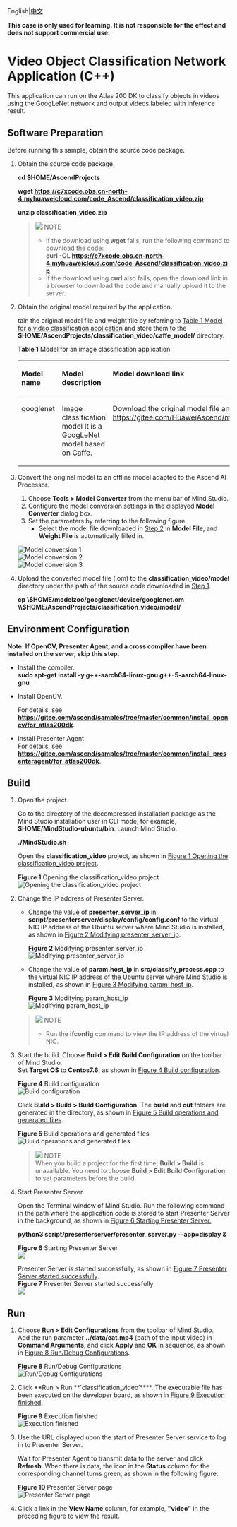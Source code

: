 English|[中文](README.md)

**This case is only used for learning. It is not responsible for the effect and does not support commercial use.**

# Video Object Classification Network Application (C++)<a name="ZH-CN_TOPIC_0219122211"></a>

This application can run on the Atlas 200 DK to classify objects in videos using the GoogLeNet network and output videos labeled with inference result.


## Software Preparation<a name="zh-cn_topic_0219108795_section181111827718"></a>

Before running this sample, obtain the source code package.

1. <a name="zh-cn_topic_0228757084_section8534138124114"></a>Obtain the source code package.
   
   **cd $HOME/AscendProjects**
   
   **wget https://c7xcode.obs.cn-north-4.myhuaweicloud.com/code_Ascend/classification_video.zip**
   
   **unzip classification_video.zip**
   
   > ![](public_sys-resources/icon-note.gif) NOTE
   > - If the download using **wget** fails, run the following command to download the code:   
   **curl -OL https://c7xcode.obs.cn-north-4.myhuaweicloud.com/code_Ascend/classification_video.zip**
   > - If the download using **curl** also fails, open the download link in a browser to download the code and manually upload it to the server.
    
2. <a name="zh-cn_topic_0219108795_li2074865610364"></a>Obtain the original model required by the application.

   tain the original model file and weight file by referring to [Table 1 Model for a video classification application](#zh-cn_topic_0219108795_table19942111763710) and store them to the **$HOME/AscendProjects/classification_video/caffe_model/** directory.

     **Table 1** Model for an image classification application

    <a name="zh-cn_topic_0219108795_table19942111763710"></a>
    
    <table><thead align="left"><tr id="zh-cn_topic_0219108795_row611318123710"><th class="cellrowborder" valign="top" width="11.959999999999999%" id="mcps1.2.4.1.1"><p id="zh-cn_topic_0219108795_p81141820376"><a name="zh-cn_topic_0219108795_p81141820376"></a><a name="zh-cn_topic_0219108795_p81141820376"></a>Model name</p>
    </th>
    <th class="cellrowborder" valign="top" width="8.07%" id="mcps1.2.4.1.2"><p id="zh-cn_topic_0219108795_p13181823711"><a name="zh-cn_topic_0219108795_p13181823711"></a><a name="zh-cn_topic_0219108795_p13181823711"></a>Model description</p>
    </th>
    <th class="cellrowborder" valign="top" width="79.97%" id="mcps1.2.4.1.3"><p id="zh-cn_topic_0219108795_p1717182378"><a name="zh-cn_topic_0219108795_p1717182378"></a><a name="zh-cn_topic_0219108795_p1717182378"></a>Model download link</p>
    </th>
    </tr>
    </thead>
    <tbody><tr id="zh-cn_topic_0219108795_row1119187377"><td class="cellrowborder" valign="top" width="11.959999999999999%" headers="mcps1.2.4.1.1 "><p id="zh-cn_topic_0219108795_p4745165253920"><a name="zh-cn_topic_0219108795_p4745165253920"></a><a name="zh-cn_topic_0219108795_p4745165253920"></a>googlenet</p>
    </td>
    <td class="cellrowborder" valign="top" width="8.07%" headers="mcps1.2.4.1.2 "><p id="zh-cn_topic_0219108795_p1874515218391"><a name="zh-cn_topic_0219108795_p1874515218391"></a><a name="zh-cn_topic_0219108795_p1874515218391"></a>Image classification model
    It is a GoogLeNet model based on Caffe.</p>
    
    </td>
    <td class="cellrowborder" valign="top" width="79.97%" headers="mcps1.2.4.1.3 "><p id="zh-cn_topic_0219108795_p611318163718"><a name="zh-cn_topic_0219108795_p611318163718"></a><a name="zh-cn_topic_0219108795_p611318163718"></a>Download the original model file and weight file by referring to README_en.md at <a href="https://gitee.com/HuaweiAscend/models/blob/master/computer_vision/classification/googlenet/README_en.md" target="_blank" rel="noopener noreferrer">https://gitee.com/HuaweiAscend/models/blob/master/computer_vision/classification/googlenet/README_en.md</a>. </p>
    </td>
    </tr>
    </tbody>
    </table>
3. Convert the original model to an offline model adapted to the Ascend AI Processor.
   
   1. Choose **Tools \> Model Converter** from the menu bar of Mind Studio.
   2. Configure the model conversion settings in the displayed **Model Converter** dialog box.
   3. Set the parameters by referring to the following figure.
      - Select the model file downloaded in [Step 2](#zh-cn_topic_0219108795_li2074865610364) in **Model File**, and **Weight File** is automatically filled in.
   
     ![](figures/模型转换1.png "Model conversion 1")  
     ![](figures/模型转换2.png "Model conversion 2")  
     ![](figures/模型转换3.png "Model conversion 3")

4. Upload the converted model file (.om) to the **classification_video/model** directory under the path of the source code downloaded in [Step 1](#zh-cn_topic_0228757084_section8534138124114).
   
   **cp \\$HOME/modelzoo/googlenet/device/googlenet.om \\$HOME/AscendProjects/classification_video/model/**

## Environment Configuration

**Note: If OpenCV, Presenter Agent, and a cross compiler have been installed on the server, skip this step.**

- Install the compiler.  
  **sudo apt-get install -y g++\-aarch64-linux-gnu g++\-5-aarch64-linux-gnu** 

- Install OpenCV.
  
  For details, see **https://gitee.com/ascend/samples/tree/master/common/install_opencv/for_atlas200dk**.

- Install Presenter Agent  
   For details, see **https://gitee.com/ascend/samples/tree/master/common/install_presenteragent/for_atlas200dk**.

## Build<a name="zh-cn_topic_0219108795_section3723145213347"></a>

1. Open the project.
   
   Go to the directory of the decompressed installation package as the Mind Studio installation user in CLI mode, for example, **$HOME/MindStudio-ubuntu/bin**. Launch Mind Studio.
   
   **./MindStudio.sh**
   
   Open the **classification_video** project, as shown in [Figure 1 Opening the classification_video project](#zh-cn_topic_0228461902_zh-cn_topic_0203223265_fig11106241192810).
   
   **Figure 1** Opening the classification_video project<a name="zh-cn_topic_0228461902_zh-cn_topic_0203223265_fig11106241192810"></a>  
   ![](figures/打开classification_video工程1.png "Opening the classification_video project")

2. Change the IP address of Presenter Server.
   
   - Change the value of **presenter_server_ip** in **script/presenterserver/display/config/config.conf** to the virtual NIC IP address of the Ubuntu server where Mind Studio is installed, as shown in [Figure 2 Modifying presenter_server_ip](#zh-cn_topic_0228461902_zh-cn_topic_0203223265_fig1110624110).
   
     **Figure 2** Modifying presenter_server_ip<a name="zh-cn_topic_0228461902_zh-cn_topic_0203223265_fig1110624110"></a>  
     ![](figures/presenter_server_ip.png "Modifying presenter_server_ip")
   
   - Change the value of **param.host_ip** in **src/classify_process.cpp** to the virtual NIC IP address of the Ubuntu server where Mind Studio is installed, as shown in [Figure 3 Modifying param_host_ip](#zh-cn_topic_0228461902_zh-cn_topic_0203223265_fig11).
   
     **Figure 3** Modifying param_host_ip<a name="zh-cn_topic_0228461902_zh-cn_topic_0203223265_fig11"></a>  
     ![](figures/param_host_ip.png "Modifying param_host_ip")
   
   > ![](public_sys-resources/icon-note.gif) NOTE
   > 
   > - Run the **ifconfig** command to view the IP address of the virtual NIC.

3. Start the build. Choose **Build \> Edit Build Configuration** on the toolbar of Mind Studio.   
Set **Target OS** to **Centos7.6**, as shown in [Figure 4 Build configuration](#zh-cn_topic_0203223265_fig17414647130).
   
   **Figure 4** Build configuration<a name="zh-cn_topic_0203223265_fig17414647130"></a>  
   ![](figures/配置build1.png "Build configuration")
   
   Click **Build \> Build \> Build Configuration**. The **build** and **out** folders are generated in the directory, as shown in [Figure 5 Build operations and generated files](#zh-cn_topic_0203223265_fig1741464713019).
   
   **Figure 5** Build operations and generated files<a name="zh-cn_topic_0203223265_fig1741464713019"></a>  
   ![](figures/编译操作及生成文件1.png "Build operations and generated files")
   
   > ![](public_sys-resources/icon-notice.gif) NOTE   
   When you build a project for the first time, **Build \> Build** is unavailable. You need to choose **Build \> Edit Build Configuration** to set parameters before the build.

4. Start Presenter Server.
   
   Open the Terminal window of Mind Studio. Run the following command in the path where the application code is stored to start Presenter Server in the background, as shown in [Figure 6 Starting Presenter Server.](#zh-cn_topic_0228461904_zh-cn_topic_0203223294_fig423515251067)
   
   **python3 script/presenterserver/presenter_server.py --app=display &**
   
   **Figure 6** Starting Presenter Server<a name="zh-cn_topic_0228461904_zh-cn_topic_0203223294_fig423515251067"></a>  
   ![](figures/presentserver11.png)
   
   Presenter Server is started successfully, as shown in [Figure 7 Presenter Server started successfully](#zh-cn_topic_0228461904_zh-cn_topic_0203223294_fig423).   
   **Figure 7** Presenter Server started successfully<a name="zh-cn_topic_0228461904_zh-cn_topic_0203223294_fig423"></a>  
   ![](figures/presentserver21.png)

## Run<a name="zh-cn_topic_0219108795_section1620073406"></a>

1. Choose **Run \> Edit Configurations** from the toolbar of Mind Studio.   
   Add the run parameter **../data/cat.mp4** (path of the input video) in **Command Arguments**, and click **Apply** and **OK** in sequence, as shown in [Figure 8 Run/Debug Configurations](#zh-cn_topic_0203223265_fig93931954162720).
   
   **Figure 8** Run/Debug Configurations<a name="zh-cn_topic_0203223265_fig93931954162720"></a>  
   ![](figures/配置run1.png "Run/Debug Configurations")

2. Click **Run \> Run **'classification_video’****. The executable file has been executed on the developer board, as shown in [Figure 9 Execution finished](#zh-cn_topic_0203223265_fig93931954162719).
   
   **Figure 9** Execution finished<a name="zh-cn_topic_0203223265_fig93931954162719"></a>  
   ![](figures/程序已执行示意图1.png "Execution finished")

3. Use the URL displayed upon the start of Presenter Server service to log in to Presenter Server.
   
   Wait for Presenter Agent to transmit data to the server and click **Refresh**. When there is data, the icon in the **Status** column for the corresponding channel turns green, as shown in the following figure.
   
   **Figure 10** Presenter Server page<a name="zh-cn_topic_0228461904_zh-cn_topic_0203223294_fig113691556202312"></a>  
   ![](figures/Presenter-Server界面.png "Presenter Server page")

4. Click a link in the **View Name** column, for example, **"video"** in the preceding figure to view the result.


